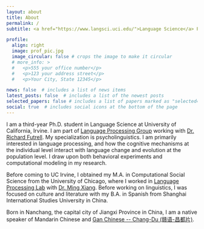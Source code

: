```yaml
---
layout: about
title: About
permalink: /
subtitle: <a href="https://www.langsci.uci.edu/">Language Science</a> Ph.D. student at UC Irvine <br> weijie.xu@uci.edu

profile:
  align: right
  image: prof_pic.jpg
  image_circular: false # crops the image to make it circular
  # more_info: >
  #   <p>555 your office number</p>
  #   <p>123 your address street</p>
  #   <p>Your City, State 12345</p>

news: false  # includes a list of news items
latest_posts: false  # includes a list of the newest posts
selected_papers: false # includes a list of papers marked as "selected={true}"
social: true  # includes social icons at the bottom of the page
---
```



I am a third-year Ph.D. student in Language Science at University of California, Irvine. I am part of [Language Processing Group](https://langprocgroup.github.io/) working with [Dr. Richard Futrell](https://www.socsci.uci.edu/~rfutrell/). My specialization is psycholinguistics. I am primarily interested in language processing, and how the cognitive mechanisms at the individual level interact with language change and evolution at the population level. I draw upon both behavioral experiments and computational modeling in my research.

Before coming to UC Irvine, I obtained my M.A. in Computational Social Science from the University of Chicago, where I worked in [Language Processing Lab](https://lucian.uchicago.edu/blogs/lpl/) with [Dr. Ming Xiang](https://lucian.uchicago.edu/blogs/mingxiang/). Before working on linguistics, I was focused on culture and literature with my B.A. in Spanish from Shanghai International Studies University in China.

Born in Nanchang, the capital city of Jiangxi Province in China, I am a native speaker of Mandarin Chinese and [Gan Chinese -- Chang-Du (赣语-昌都片)](https://en.wikipedia.org/wiki/Chang-Du_Gan).
